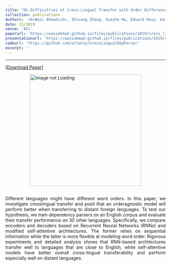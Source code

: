 ```yaml
---
title: "On Difficulties of Cross-Lingual Transfer with Order Differences: A Case Study on Dependency Parsing"
collection: publications
Authors: '<b>Wasi Ahmad</b>, Zhisong Zhang, Xuezhe Ma, Eduard Hovy, Kai-Wei Chang and Nanyun Peng.'
date: 11/2019
venue: 'ACL'
paperurl: 'https://wasiahmad.github.io/files/publications/2019/cross_lingual_transfer.pdf'
presentationurl: 'https://wasiahmad.github.io/files/publications/2019/cross_lingual_transfer.pptx'
codeurl: 'https://github.com/uclanlp/CrossLingualDepParser'
excerpt: ''
---
```

---
<a href='https://wasiahmad.github.io/files/publications/2019/cross_lingual_transfer.pdf'>[Download Paper]</a>

<div style='display: flex; justify-content: center;'><img src='https://wasiahmad.github.io/files/publications/2019/word_order-1.png' alt='Image not Loading' style='height:350px;' align='middle'></div><br>

<p align="justify">
Different languages might have different word orders. In this paper, we investigate crosslingual transfer and posit that 
an orderagnostic model will perform better when transferring to distant foreign languages. To test our hypothesis, we 
train dependency parsers on an English corpus and evaluate their transfer performance on 30 other languages. Specifically,
we compare encoders and decoders based on Recurrent Neural Networks (RNNs) and modified self-attentive architectures. 
The former relies on sequential information while the latter is more flexible at modeling word order. Rigorous experiments 
and detailed analysis shows that RNN-based architectures transfer well to languages that are close to English, 
while self-attentive models have better overall cross-lingual transferability and perform especially well on 
distant languages.
</p>
